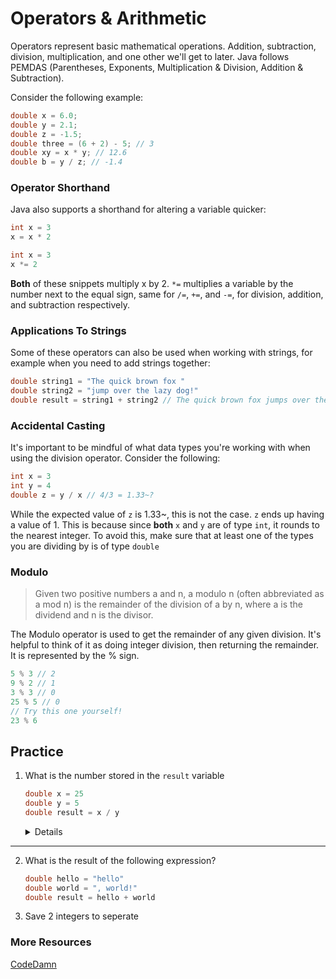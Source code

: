 # Operators & Arithmetic
Operators represent basic mathematical operations. Addition, subtraction, division, multiplication, and one other we'll get to later. Java follows PEMDAS (Parentheses, Exponents, Multiplication & Division, Addition & Subtraction).

Consider the following example:
```java
double x = 6.0;
double y = 2.1;
double z = -1.5;
double three = (6 + 2) - 5; // 3
double xy = x * y; // 12.6
double b = y / z; // -1.4
```

### Operator Shorthand
Java also supports a shorthand for altering a variable quicker:
```java
int x = 3
x = x * 2
```
```java
int x = 3
x *= 2
```
**Both** of these snippets multiply x by 2. `*=` multiplies a variable by the number next to the equal sign, same for `/=`, `+=`, and `-=`, for division, addition, and subtraction respectively.


### Applications To Strings
Some of these operators can also be used when working with strings, for example when you need to add strings together:

```java
double string1 = "The quick brown fox "
double string2 = "jump over the lazy dog!"
double result = string1 + string2 // The quick brown fox jumps over the lazy dog
```
### Accidental Casting
It's important to be mindful of what data types you're working with when using the division operator. Consider the following:
```java
int x = 3
int y = 4
double z = y / x // 4/3 = 1.33~?
```
While the expected value of `z` is 1.33~, this is not the case. `z` ends up having a value of 1. This is because since **both** `x` and `y` are of type `int`, it rounds to the nearest integer. To avoid this, make sure that at least one of the types you are dividing by is of type `double`

### Modulo
>Given two positive numbers a and n, a modulo n (often abbreviated as a mod n) is the remainder of the division of a by n, where a is the dividend and n is the divisor.

The Modulo operator is used to get the remainder of any given division. It's helpful to think of it as doing integer division, then returning the remainder. It is represented by the % sign. 
```java
5 % 3 // 2
9 % 2 // 1
3 % 3 // 0
25 % 5 // 0
// Try this one yourself!
23 % 6
```
## Practice
1. What is the number stored in the `result` variable
   ```java
   double x = 25
   double y = 5
   double result = x / y
   ```
   <details> <code>x</code> has a value of 25, and <code>y</code> has a value of 5. then on the third line we divide <code>x</code> <i>by</i> <code>y</code>. 25 / 5 = 5, so <code>result</code> has <b>a value of 5</b>

--- 
2. What is the result of the following expression?
   ```java
   double hello = "hello"
   double world = ", world!"
   double result = hello + world 
   ```
3. Save 2 integers to seperate 
### More Resources
[CodeDamn](https://codedamn.com/news/java/what-is-modulo-modulus-remainder-operator-in-java)